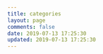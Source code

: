 ```yaml
---
title: categories
layout: page
comments: false
date: 2019-07-13 17:25:30
updated: 2019-07-13 17:25:30
---
```

